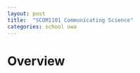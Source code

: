 ```yaml
---
layout: post
title:  "SCOM1101 Communicating Science"
categories: school uwa
---
```


# Overview

